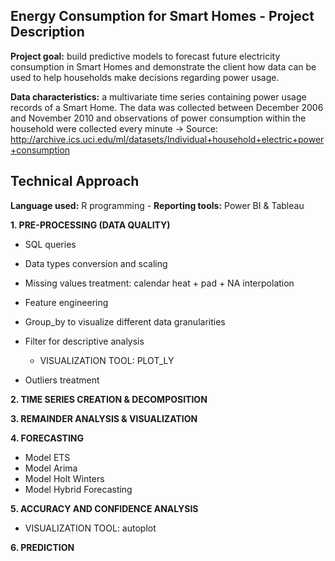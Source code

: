 ## Energy Consumption for Smart Homes - Project Description 

**Project goal:** build predictive models to forecast future electricity consumption in Smart Homes and demonstrate the client how data can be used to help households make decisions regarding power usage. 

**Data characteristics:** a multivariate time series containing power usage records of a Smart Home. The data was collected between December 2006 and November 2010 and observations of power consumption within the household were collected every minute
-> Source: http://archive.ics.uci.edu/ml/datasets/Individual+household+electric+power+consumption


## Technical Approach
**Language used:** R programming - **Reporting tools:** Power BI & Tableau 

**1. PRE-PROCESSING (DATA QUALITY)**
- SQL queries
- Data types conversion and scaling
- Missing values treatment: calendar heat + pad + NA interpolation

- Feature engineering
- Group_by to visualize different data granularities 
- Filter for descriptive analysis
  * VISUALIZATION TOOL: PLOT_LY

- Outliers treatment


**2. TIME SERIES CREATION & DECOMPOSITION**

**3. REMAINDER ANALYSIS & VISUALIZATION**


**4. FORECASTING**
- Model ETS
- Model Arima
- Model Holt Winters
- Model Hybrid Forecasting

**5. ACCURACY AND CONFIDENCE ANALYSIS**
  * VISUALIZATION TOOL: autoplot

**6. PREDICTION**

